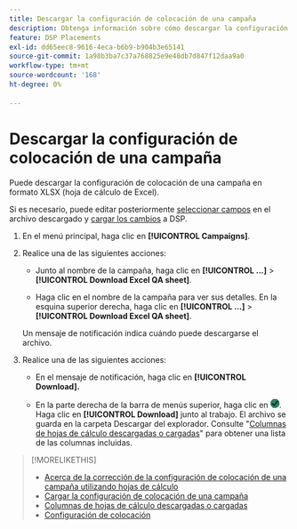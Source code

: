 ```yaml
---
title: Descargar la configuración de colocación de una campaña
description: Obtenga información sobre cómo descargar la configuración de colocación de una campaña mediante hojas de cálculo de control de calidad de Excel.
feature: DSP Placements
exl-id: dd65eec8-9616-4eca-b6b9-b904b3e65141
source-git-commit: 1a98b3ba7c37a768825e9e48db7d847f12daa9a0
workflow-type: tm+mt
source-wordcount: '168'
ht-degree: 0%

---
```


# Descargar la configuración de colocación de una campaña

Puede descargar la configuración de colocación de una campaña en formato XLSX (hoja de cálculo de Excel).

Si es necesario, puede editar posteriormente [seleccionar campos](qa-sheet-columns.md) en el archivo descargado y [cargar los cambios](qa-sheet-upload.md) a DSP.

1. En el menú principal, haga clic en **[!UICONTROL Campaigns]**.

1. Realice una de las siguientes acciones:

   * Junto al nombre de la campaña, haga clic en **[!UICONTROL ...]** > **[!UICONTROL Download Excel QA sheet]**.

   * Haga clic en el nombre de la campaña para ver sus detalles. En la esquina superior derecha, haga clic en **[!UICONTROL ...]** > **[!UICONTROL Download Excel QA sheet]**.

   Un mensaje de notificación indica cuándo puede descargarse el archivo.

1. Realice una de las siguientes acciones:

   * En el mensaje de notificación, haga clic en **[!UICONTROL Download].**

   * En la parte derecha de la barra de menús superior, haga clic en ![Trabajos](/help/dsp/assets/downloads.png). Haga clic en **[!UICONTROL Download]** junto al trabajo.
   El archivo se guarda en la carpeta Descargar del explorador. Consulte &quot;[Columnas de hojas de cálculo descargadas o cargadas](qa-sheet-columns.md)&quot; para obtener una lista de las columnas incluidas.

>[!MORELIKETHIS]
>
>* [Acerca de la corrección de la configuración de colocación de una campaña utilizando hojas de cálculo](qa-about.md)
>* [Cargar la configuración de colocación de una campaña](qa-sheet-upload.md)
>* [Columnas de hojas de cálculo descargadas o cargadas](qa-sheet-columns.md)
>* [Configuración de colocación](/help/dsp/campaign-management/placements/placement-settings.md)

